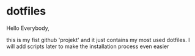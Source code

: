 # dotfiles
Hello Everybody,

this is my fist github 'projekt' and it just contains my most used dotfiles. I will add scripts later to make the installation process even easier
